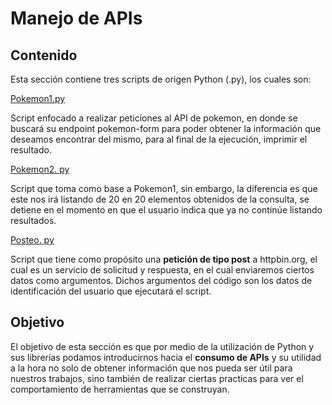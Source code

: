 # Manejo de APIs
## Contenido
Esta sección contiene tres scripts de origen Python (.py), los cuales son:

  [Pokemon1.py](https://github.com/Yaayoo15/PIA/blob/main/Manejo%20de%20APIs/Pokemon1.py)
  
  Script enfocado a realizar peticiones al API de pokemon, en donde se buscará su endpoint pokemon-form para poder obtener la información que deseamos encontrar del mismo, para al final de la ejecución, imprimir el resultado.
    
  [ Pokemon2.    py](https://github.com/Yaayoo15/PIA/blob/main/Manejo%20de%20APIs/Pokemon2.py)
  
  Script que toma como base a Pokemon1, sin embargo, la diferencia es que este nos irá listando de 20 en 20 elementos obtenidos de la consulta, se detiene en el momento en que el usuario indica que ya no continúe listando resultados.
  
  [Posteo.    py](https://github.com/Yaayoo15/PIA/blob/main/Manejo%20de%20APIs/Posteo.py)
  
Script que tiene como propósito una **petición de tipo post** a httpbin.org, el cual es  un servicio de solicitud y respuesta, en el cual enviaremos ciertos datos como argumentos.
Dichos argumentos del código son los datos de identificación del usuario que ejecutará el script.

## Objetivo
El objetivo de esta sección es que por medio de la utilización de Python y sus librerías podamos introducirnos hacia el **consumo de APIs** y su utilidad a la hora no solo de obtener información que nos pueda ser útil para nuestros trabajos, sino también de realizar ciertas practicas para ver el comportamiento de herramientas que se construyan.


